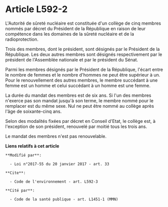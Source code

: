 # Article L592-2

L'Autorité de sûreté nucléaire est constituée d'un collège de cinq membres nommés par décret du Président de la République en
raison de leur compétence dans les domaines de la sûreté nucléaire et de la radioprotection. 

Trois des membres, dont le président, sont désignés par le Président de la République. Les deux autres membres sont désignés
respectivement par le président de l'Assemblée nationale et par le président du Sénat.

Parmi les membres désignés par le Président de la République, l'écart entre le nombre de femmes et le nombre d'hommes ne peut
être supérieur à un. Pour le renouvellement des autres membres, le membre succédant à une femme est un homme et celui
succédant à un homme est une femme. 

La durée du mandat des membres est de six ans. Si l'un des membres n'exerce pas son mandat jusqu'à son terme, le membre nommé
pour le remplacer est du même sexe. Nul ne peut être nommé au collège après l'âge de soixante-cinq ans. 

Selon des modalités fixées par décret en Conseil d'Etat, le collège est, à l'exception de son président, renouvelé par moitié
tous les trois ans.

Le mandat des membres n'est pas renouvelable.

**Liens relatifs à cet article**

	**Modifié par**:

	  - Loi n°2017-55 du 20 janvier 2017 - art. 33

	**Cite**:

	  - Code de l'environnement - art. L592-3

	**Cité par**:

	  - Code de la santé publique - art. L1451-1 (MMN)

